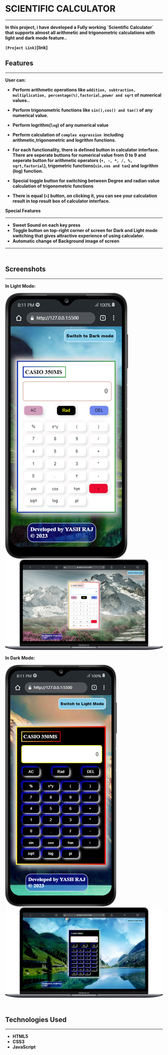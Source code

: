# <b>  SCIENTIFIC CALCULATOR 
------
<p>In this project, i have developed a Fully working `Scientific Calculator` that supports almost all arithmetic and trigonometric calculations with light and dark mode feature..

 `[Project Link]`[link]

## Features
---- 
User can:
* Perform arithmetic operations like `addition, subtraction, multiplication, percentage(%),factorial,power and sqrt` of numerical values..
* Perform trigonometric functions like `sin(),cos() and tan()` of any numerical value.
* Perform logrithm(`log`) of any numerical value
* Perform calculation of `complex expression `including arithmetic,trigonometric and logrithm functions.

* For each functionality, there is defined button in calculator interface. 
There are seperate buttons for numerical value from 0 to 9 and seperate button for arithmetic operators (`+, -, *, /, %, sqrt,factorial`), trigometric functions(`sin,cos and tan`) and logrithm (log) function.
* Special toggle button for switching between Degree and radian value calculation of trigonometric functions
* There is equal (`=`) button, on clicking it, you can see your calculation result in top result box of calculator interface.

Special Features
_________

* Sweet Sound on each key press
* Toggle button on top-right corner of  screen for Dark and Light mode switching that gives attractive experience of using calculator.
* Automatic change of Background image of screen



________
## <br> Screenshots
----------------
In Light Mode:

<img src="lightModeMobile.png">
<img src="lightModeDesktop.png">

In Dark Mode:

<img src="darkModeMobile.png">
<img src="darkModeDesktop.png">


## <br>Technologies Used
____

* HTML5
* CSS3
* JavaScript








